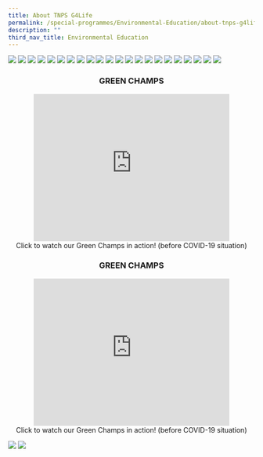 ```yaml
---
title: About TNPS G4Life
permalink: /special-programmes/Environmental-Education/about-tnps-g4life/
description: ""
third_nav_title: Environmental Education
---
```

![](/images/g4life1.png)
![](/images/g4life2.png)
![](/images/g4life3.png)
![](/images/g4life4.png)
![](/images/g4life5.png)
![](/images/g4life6.png)
![](/images/g4life7.png)
![](/images/g4life8.png)
![](/images/g4life9.png)
![](/images/g4life10.png)
![](/images/g4life11.png)
![](/images/g4life12.png)
![](/images/g4life13.png)
![](/images/g4life14.png)
![](/images/g4life15.png)
![](/images/g4life16.png)
![](/images/g4life17.png)
![](/images/g4life18.png)
![](/images/g4life19.png)
![](/images/g4life20.png)
![](/images/g4life21.png)
![](/images/g4life22.png)

<center><h3>GREEN CHAMPS</h3></center>

<center><iframe width="400" height="300" src="https://www.youtube.com/embed/cGDsDnstRng" title="Little Green Fingers" frameborder="0" allow="accelerometer; autoplay; clipboard-write; encrypted-media; gyroscope; picture-in-picture" allowfullscreen></iframe><br>Click to watch our Green Champs in action! (before COVID-19 situation)</center>

<center><h3>GREEN CHAMPS</h3></center>

<center><iframe width="400" height="300" src="https://www.youtube.com/embed/RThPb4dARjQ" title="Tray Return" frameborder="0" allow="accelerometer; autoplay; clipboard-write; encrypted-media; gyroscope; picture-in-picture" allowfullscreen></iframe><br>Click to watch our Green Champs in action! (before COVID-19 situation)</center>


![](/images/g4life25.png)
![](/images/g4life26.png)